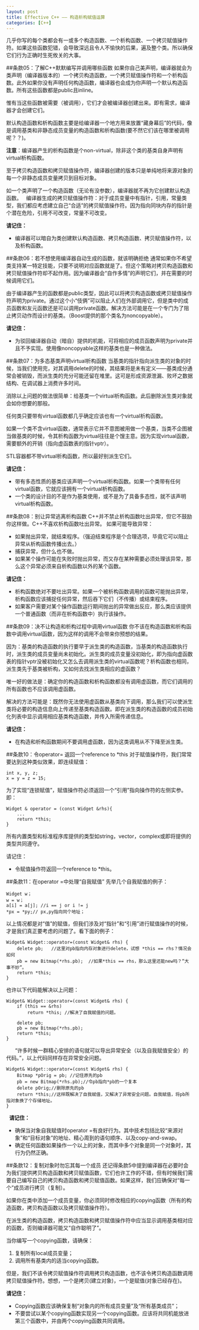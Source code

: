 ```yaml
---
layout: post
title: Effective C++ —— 构造析构赋值运算
categories: [C++]
---
```


几乎你写的每个类都会有一或多个构造函数、一个析构函数、一个拷贝赋值操作符。如果这些函数犯错，会导致深远且令人不愉快的后果，遍及整个类。所以确保它们行为正确时生死攸关的大事。

##条款05：了解C++默默编写并调用哪些函数
如果你自己美声明，编译器就会为类声明（编译器版本的）一个拷贝构造函数，一个拷贝赋值操作符和一个析构函数。此外如果你没有声明任何构造函数，编译器也会成为你声明一个默认构造函数。所有这些函数都是public且inline。

惟有当这些函数被需要（被调用），它们才会被编译器创建出来。即有需求，编译器才会创建它们。

默认构造函数和析构函数主要是给编译器一个地方用来放置“藏身幕后”的代码，像是调用基类和非静态成员变量的构造函数和析构函数(要不然它们该在哪里被调用呢？？)。

**注意**：编译器产生的析构函数是个non-virtual，除非这个类的基类自身声明有virtual析构函数。

至于拷贝构造函数和拷贝赋值操作符，编译器创建的版本只是单纯地将来源对象的每一个非静态成员变量拷贝到目标对象。

如一个类声明了一个构造函数（无论有没参数），编译器就不再为它创建默认构造函数。
 
编译器生成的拷贝赋值操作符：对于成员变量中有指针，引用，常量类型，我们都应考虑建立自己“合适”的拷贝赋值操作符。因为指向同块内存的指针是个潜在危险，引用不可改变，常量不可改变。

**请记住：**

-	编译器可以暗自为类创建默认构造函数、拷贝构造函数、拷贝赋值操作符，以及析构函数。   

##条款06：若不想使用编译器自动生成的函数，就该明确拒绝
通常如果你不希望类支持某一特定技能，只要不说明对应函数就是了。但这个策略对拷贝构造函数和拷贝赋值操作符却不起作用。因为编译器会“自作多情”的声明它们，并在需要的时候调用它们。

由于编译器产生的函数都是public类型，因此可以将拷贝构造函数或拷贝赋值操作符声明为private。通过这个小“伎俩”可以阻止人们在外部调用它，但是类中的成员函数和友元函数还是可以调用private函数。解决方法可能是在一个专门为了阻止拷贝动作而设计的基类。（Boost提供的那个类名为noncopyable）。

**请记住：**

-	为驳回编译器自动（暗自）提供的机能，可将相应的成员函数声明为private并且不予实现。使用像noncopyable这样的基类也是一种做法。   

##条款07：为多态基类声明virtual析构函数
当基类的指针指向派生类的对象的时候，当我们使用完，对其调用delete的时候，其结果将是未有定义——基类成分通常会被销毁，而派生类的充分可能还留在堆里。这可是形成资源泄漏、败坏之数据结构、在调试器上消费许多时间。

消除以上问题的做法很简单：给基类一个virtual析构函数。此后删除派生类对象就会如你想要的那般。

任何类只要带有virtual函数都几乎确定应该也有一个virtual析构函数。

如果一个类不含virtual函数，通常表示它并不意图被用做一个基类，当类不企图被当做基类的时候，令其析构函数为virtual往往是个馊主意。因为实现virtual函数，需要额外的开销（指向虚函数表的指针vptr）。

STL容器都不带virtual析构函数，所以最好别派生它们。

**请记住：**

-	带有多态性质的基类应该声明一个virtual析构函数。如果一个类带有任何virtual函数，它就应该拥有一个virtual析构函数。
-	一个类的设计目的不是作为基类使用，或不是为了具备多态性，就不该声明virtual析构函数。   

##条款08：别让异常逃离析构函数
C++并不禁止析构函数吐出异常，但它不鼓励你这样做。C++不喜欢析构函数吐出异常。
如果可能导致异常：

-	如果抛出异常，就结束程序。（强迫结束程序是个合理选项，毕竟它可以阻止异常从析构函数传播出去。）
-	捕获异常，但什么也不做。   
-	如果某个操作可能在失败时抛出异常，而又存在某种需要必须处理该异常，那么这个异常必须来自析构函数以外的某个函数。

**请记住：**

-	析构函数绝对不要吐出异常。如果一个被析构函数调用的函数可能抛出异常，析构函数应该捕捉任何异常，然后吞下它们（不传播）或结束程序。
-	如果客户需要对某个操作函数运行期间抛出的异常做出反应，那么类应该提供一个普通函数（而非在析构函数中）执行该操作。   

##条款09：决不让构造和析构过程中调用virtual函数
你不该在构造函数和析构函数中调用virtual函数，因为这样的调用不会带来你预想的结果。

因为：基类的构造函数的执行要早于派生类的构造函数，当基类的构造函数执行时，派生类的成员变量尚未初始化。派生类的成员变量没初始化，即为指向虚函数表的指针vptr没被初始化又怎么去调用派生类的virtual函数呢？析构函数也相同，派生类先于基类被析构，又如何去找派生类相应的虚函数？

唯一好的做法是：确定你的构造函数和析构函数都没有调用虚函数，而它们调用的所有函数也不应该调用虚函数。

解决的方法可能是：既然你无法使用虚函数从基类向下调用，那么我们可以使派生类将必要的构造信息向上传递至基类构造函数。即在派生类的构造函数的成员初始化列表中显示调用相应基类构造函数，并传入所需传递信息。

**请记住：**

-	在构造和析构函数期间不要调用虚函数，因为这类调用从不下降至派生类。   

##条款10：令operator= 返回一个reference to *this
对于赋值操作符，我们常常要达到这种类似效果，即连续赋值：

    int x, y, z;
    x = y = z = 15;

为了实现“连锁赋值”，赋值操作符必须返回一个“引用”指向操作符的左侧实参。
即：

	Widget & operator = (const Widget &rhs){
		...
		return *this;
	}

所有内置类型和标准程序库提供的类型如string，vector，complex或即将提供的类型共同遵守。

请记住：

-	令赋值操作符返回一个reference to *this。     

##条款11：在operator =中处理“自我赋值”
先举几个自我赋值的例子：

	Widget w；
	w = w；
	a[i] = a[j]; //i == j or i != j
	*px = *py;// px,py指向同个地址；

以上情况都是对“值”的赋值，但我们涉及对“指针”和“引用”进行赋值操作的时候，才是我们真正要考虑的问题了。看下面的例子：

	Widget& Widget::operator=(const Widget& rhs) {     
		delete pb;   //这里对pb指向内存对象进行delete，试想 *this == rhs？情况会如何
		pb = new Bitmap(*rhs.pb);  //如果*this == rhs，那么这里还能new吗？“大事不妙”。
		return *this; 
	}

也许以下代码能解决以上问题：

	Widget& Widget::operator=(const Widget& rhs) { 
		if (this == &rhs) 
			return *this; //解决了自我赋值的问题。
	
		delete pb; 
		pb = new Bitmap(*rhs.pb); 
		return *this; 
	}
     
“许多时候一群精心安排的语句就可以导出异常安全（以及自我赋值安全）的代码。”，以上代码同样存在异常安全问题。

	Widget& Widget::operator=(const Widget& rhs) { 
		Bitmap *pOrig = pb; //记住原先的pb
		pb = new Bitmap(*rhs.pb);//令pb指向*pb的一个复本
		delete pOrig;//删除原先的pb
		return *this;//这样既解决了自我赋值，又解决了异常安全问题。自我赋值，将pb所指对象换了个存储地址。
	}
 
**请记住：**

-	确保当对象自我赋值时operator =有良好行为。其中技术包括比较“来源对象”和“目标对象”的地址、精心周到的语句顺序、以及copy-and-swap。
-	确定任何函数如果操作一个以上的对象，而其中多个对象是同一个对象时，其行为仍然正确。   

##条款12：复制对象时勿忘其每一个成员
还记得条款5中提到编译器在必要时会为我们提供拷贝构造函数和拷贝赋值函数，它们也许工作的不错，但有时候我们需要自己编写自己的拷贝构造函数和拷贝赋值函数。如果这样，我们应确保对“每一个”成员进行拷贝（复制）。

如果你在类中添加一个成员变量，你必须同时修改相应的copying函数（所有的构造函数，拷贝构造函数以及拷贝赋值操作符）。

在派生类的构造函数，拷贝构造函数和拷贝赋值操作符中应当显示调用基类相对应的函数，否则编译器可能又“自作聪明了”。

当你编写一个copying函数，请确保：

1. 复制所有local成员变量；
2. 调用所有基类内的适当copying函数。   
    

但是，我们不该令拷贝赋值操作符调用拷贝构造函数，也不该令拷贝构造函数调用拷贝赋值操作符。想想，一个是拷贝(建立对象)，一个是赋值(对象已经存在)。

**请记住：**

-	Copying函数应该确保复制“对象内的所有成员变量”及“所有基类成员”；
-	不要尝试以某个copying函数实现另一个copying函数。应该将共同机能放进第三个函数中，并由两个copying函数共同调用。



